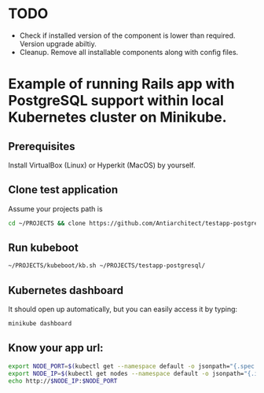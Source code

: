 # TODO
* Check if installed version of the component is lower than required. Version upgrade abiltiy.
* Cleanup. Remove all installable components along with config files.

# Example of running Rails app with PostgreSQL support within local Kubernetes cluster on Minikube.

## Prerequisites
Install VirtualBox (Linux) or Hyperkit (MacOS) by yourself.

## Clone test application

Assume your projects path is 
```bash
cd ~/PROJECTS && clone https://github.com/Antiarchitect/testapp-postgresql.git
```

## Run kubeboot
```bash
~/PROJECTS/kubeboot/kb.sh ~/PROJECTS/testapp-postgresql/
```

## Kubernetes dashboard
It should open up automatically, but you can easily access it by typing:
```bash
minikube dashboard
```

## Know your app url:
```bash
export NODE_PORT=$(kubectl get --namespace default -o jsonpath="{.spec.ports[0].nodePort}" services my-rails-dev-helm-rails)
export NODE_IP=$(kubectl get nodes --namespace default -o jsonpath="{.items[0].status.addresses[0].address}")
echo http://$NODE_IP:$NODE_PORT
```
